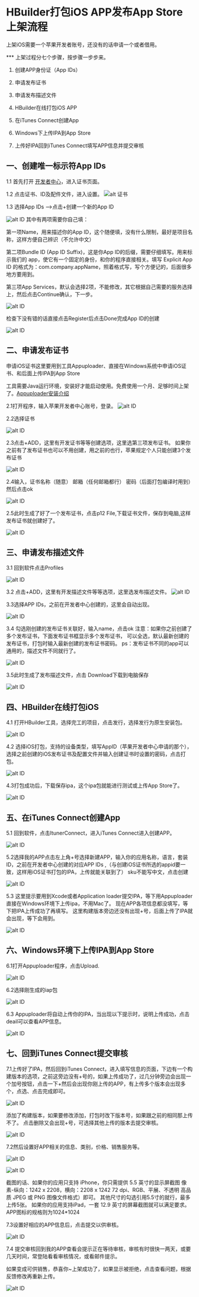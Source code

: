 # HBuilder打包iOS APP发布App Store上架流程
上架iOS需要一个苹果开发者账号，还没有的话申请一个或者借用。

*** 上架过程分七个步骤，按步骤一步步来。

1. 创建APP身份证（App IDs）

2. 申请发布证书

3. 申请发布描述文件

4. HBuilder在线打包iOS APP

5. 在iTunes Connect创建App

6. Windows下上传IPA到App Store

7. 上传好IPA回到iTunes Connect填写APP信息并提交审核

## 一、创建唯一标示符App IDs
1.1 首先打开 [开发者中心](https://developer.apple.com/cn/)，进入证书页面。

1.2 点击证书、ID及配件文件，进入设置。
![alt 证书](http://www.applicationloader.net/blog/wp-content/uploads/2017/05/1.1-1.png)

1.3 选择App IDs –>点击+创建一个新的App ID

![alt ID](http://www.applicationloader.net/blog/wp-content/uploads/2017/05/1.2-1.png)
其中有两项需要你自己填：

第一项Name，用来描述你的App ID，这个随便填，没有什么限制，最好是项目名称，这样方便自己辨识（不允许中文）

第二项Bundle ID (App ID Suffix)，这是你App ID的后缀，需要仔细填写。用来标示我们的 app，使它有一个固定的身份，和你的程序直接相关。填写 Explicit App ID 的格式为：com.company.appName，照着格式写，写个方便记的，后面很多地方要用到。

第三项App Services，默认会选择2项，不能修改，其它根据自己需要的服务选择上，然后点击Continue确认，下一步。

![alt ID](http://www.applicationloader.net/blog/wp-content/uploads/2017/05/1.3-1.png)

检查下没有错的话直接点击Register后点击Done完成App ID的创建

![alt ID](http://www.applicationloader.net/blog/wp-content/uploads/2017/05/1.4.png)

## 二、申请发布证书
申请iOS证书这里要用到工具Appuploader、直接在Windows系统中申请iOS证书、和后面上传IPA到App Store

工具需要Java运行环境，安装好才能启动使用。免费使用一个月、足够时间上架了。[Appuploader安装介绍](http://www.applicationloader.net/blog/zh/72.html)

2.1打开程序，输入苹果开发者中心账号，登录。
![alt ID](http://www.applicationloader.net/blog/wp-content/uploads/2017/05/2.1.png)

2.2选择证书

![alt ID](http://www.applicationloader.net/blog/wp-content/uploads/2017/05/2.2-1.png)

2.3点击+ADD，这里有开发证书等等创建选项，这里选第三项发布证书。
如果你之前有了发布证书也可以不用创建，用之前的也行，苹果规定个人只能创建3个发布证书

![alt ID](http://www.applicationloader.net/blog/wp-content/uploads/2017/05/2.3-1.png)

2.4输入，证书名称（随意） 邮箱（任何邮箱都行） 密码（后面打包编译时用到）然后点击ok

![alt ID](http://www.applicationloader.net/blog/wp-content/uploads/2017/05/2.4.png)

2.5此时生成了好了一个发布证书，点击p12 File,下载证书文件，保存到电脑,这样发布证书就创建好了。

![alt ID](http://www.applicationloader.net/blog/wp-content/uploads/2017/05/2.5.png)

## 三、申请发布描述文件

3.1 回到软件点击Profiles

![alt ID](http://www.applicationloader.net/blog/wp-content/uploads/2017/05/3.1.png)

3.2 点击+ADD，这里有开发描述文件等等选项，这里选发布描述文件。
![alt ID](http://www.applicationloader.net/blog/wp-content/uploads/2017/05/3.2.png)

3.3选择APP IDs，之前在开发者中心创建的，这里会自动出现。

![alt ID](http://www.applicationloader.net/blog/wp-content/uploads/2017/05/3.3.png)

3.4 勾选刚创建的发布证书关联好，输入name，点击ok
注意：如果你之前创建了多个发布证书，下面发布证书框显示多个发布证书，
可以全选，默认最新创建的发布证书，打包时输入最新创建的发布证书密码。
ps：发布证书不同的app可以通用的，描述文件不同就行了。

![alt ID](http://www.applicationloader.net/blog/wp-content/uploads/2017/05/3.4.png)

3.5此时生成了发布描述文件，点击 Download下载到电脑保存

![alt ID](http://www.applicationloader.net/blog/wp-content/uploads/2017/05/3.5.png)

## 四、HBuilder在线打包iOS
4.1 打开HBuilder工具，选择完工的项目，点击发行，选择发行为原生安装包。

![alt ID](http://www.applicationloader.net/blog/wp-content/uploads/2017/05/1-2.png)

4.2 选择iOS打包，支持的设备类型，填写AppID（苹果开发者中心申请的那个），选择之前创建的iOS发布证书及配置文件并输入创建证书时设置的密码，点击打包。

![alt ID](http://www.applicationloader.net/blog/wp-content/uploads/2017/05/2-1.png)

4.3打包成功后，下载保存ipa，这个ipa包就能进行测试或上传App Store了。

![alt ID](http://www.applicationloader.net/blog/wp-content/uploads/2017/05/3-1.png)



## 五、在iTunes Connect创建App

5.1 回到软件，点击ItunerConnect，进入iTunes Connect进入创建APP。

![alt ID](http://www.applicationloader.net/blog/wp-content/uploads/2017/05/4.1.png)

5.2选择我的APP点击左上角+号选择新建APP，输入你的应用名称，语言，套装ID，之前在开发者中心创建的对应APP IDs ,（与创建iOS证书所选的appid要一致，这样用iOS证书打包的IPA，上传就能关联到了）
sku不能写中文，点击创建

![alt ID](http://www.applicationloader.net/blog/wp-content/uploads/2017/05/4.2.png)

5.3 这里提示要用到Xcode或者Application loader提交IPA，等下用Appuploader直接在Windows环境下上传ipa，不用Mac了。
现在APP各项信息都没填写，等下把IPA上传成功了再填写。
这里构建版本旁边还没有出现+号，后面上传了IPA就会出现，等下会用到。

![alt ID](http://www.applicationloader.net/blog/wp-content/uploads/2017/05/4.5.png)


## 六、Windows环境下上传IPA到App Store
6.1打开Appuploader程序，点击Upload.

![alt ID](http://www.applicationloader.net/blog/wp-content/uploads/2017/05/6.1.png)

6.2选择刚生成的iap包

![alt ID](http://www.applicationloader.net/blog/wp-content/uploads/2017/05/6.2.png)

6.3 Appuploader将自动上传你的IPA，当出现以下提示时，说明上传成功，点击deail可以查看APP信息。

![alt ID](http://www.applicationloader.net/blog/wp-content/uploads/2017/05/6.3.png)

## 七、回到iTunes Connect提交审核

7.1上传好了IPA，然后回到iTunes Connect，进入填写信息的页面，下边有一个构建版本的选项，之前这旁边没有+号的，如果上传成功了，过几分钟旁边会出现一个加号按钮，点击一下+然后会出现你刚上传的APP，有上传多个版本会出现多个，点选、点击完成即可。

![alt ID](http://www.applicationloader.net/blog/wp-content/uploads/2017/05/1-5.png)

添加了构建版本，如果要修改添加，打包时改下版本号，如果跟之前的相同那上传不了。
点击删除又会出现+号，可选择其他上传的版本去提交审核。

![alt ID](http://www.applicationloader.net/blog/wp-content/uploads/2017/05/2-4.png)

7.2然后设置好APP相关的信息、类别，价格、销售服务等。

![alt ID](http://www.applicationloader.net/blog/wp-content/uploads/2017/05/4-3.png)

![alt ID](http://www.applicationloader.net/blog/wp-content/uploads/2017/05/4-4.png)


截图的话、如果你的应用只支持 iPhone，你只需提供 5.5 英寸的显示屏截图
像素-纵向：1242 x 2208，横向：2208 x 1242
72 dpi、RGB、平展、不透明
高品质 JPEG 或 PNG 图像文件格式）即可。
其他尺寸的勾选引用5.5寸的就行，最多上传5张。
如果你的应用支持iPad，一套 12.9 英寸的屏幕截图就可以满足要求。
APP图标的规格则为1024*1024


7.3设置好相应的APP信息后，点击提交以供审核。

![alt ID](http://www.applicationloader.net/blog/wp-content/uploads/2017/05/7.2.png)

7.4 提交审核回到我的APP查看会提示正在等待审核，审核有时很快一两天，或要几天时间，常登陆看看审核情况，或看邮件提示。

如果变成可供销售，恭喜你~上架成功了，如果显示被拒绝，点击查看问题，根据反馈修改再重新上传。

![alt ID](http://www.applicationloader.net/blog/wp-content/uploads/2017/05/7.3.png)

